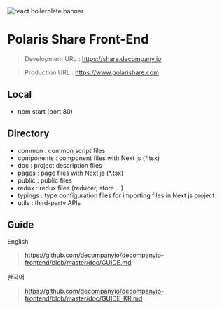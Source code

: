 <img src="https://github.com/decompanyio/decompanyio-frontend/blob/master/public/logo.png" alt="react boilerplate banner" align="center" />


# Polaris Share Front-End
> Development URL : https://share.decompany.io

> Production URL : https://www.polarishare.com

## Local
- npm start (port 80)

## Directory
- common : common script files
- components : component files with Next js (*.tsx)
- doc : project description files
- pages : page files with Next js (*.tsx)
- public : public files
- redux : redux files (reducer, store ...)
- typings : type configuration files for importing files in Next js project
- utils : third-party APIs

## Guide
English
> https://github.com/decompanyio/decompanyio-frontend/blob/master/doc/GUIDE.md

한국어
> https://github.com/decompanyio/decompanyio-frontend/blob/master/doc/GUIDE_KR.md


